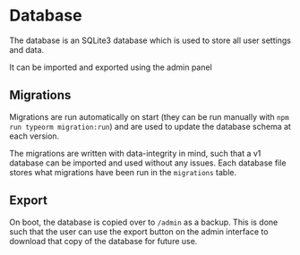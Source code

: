 # Database

The database is an SQLite3 database which is used to store all user settings and data. 

It can be imported and exported using the admin panel

## Migrations

Migrations are run automatically on start (they can be run manually with `npm run typeorm migration:run`) and are used to update the database schema at each version.

The migrations are written with data-integrity in mind, such that a v1 database can be imported and used without any issues. Each database file stores what migrations have been run in the `migrations` table.

## Export

On boot, the database is copied over to `/admin` as a backup. This is done such that the user can use the export button on the admin interface to download that copy of the database for future use.